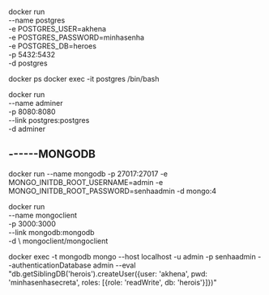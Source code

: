 docker run \
    --name postgres \
    -e POSTGRES_USER=akhena \
    -e POSTGRES_PASSWORD=minhasenha \
    -e POSTGRES_DB=heroes \
    -p 5432:5432 \
    -d  postgres 

docker ps
docker exec -it postgres /bin/bash

docker run \
    --name adminer \
    -p 8080:8080 \
    --link postgres:postgres \
    -d adminer

## ------MONGODB
docker run --name mongodb -p 27017:27017 -e MONGO_INITDB_ROOT_USERNAME=admin -e MONGO_INITDB_ROOT_PASSWORD=senhaadmin -d mongo:4



docker run \
    --name mongoclient \
    -p 3000:3000 \
    --link mongodb:mongodb \
    -d \ 
    mongoclient/mongoclient

docker exec -t mongodb mongo --host localhost -u admin -p senhaadmin --authenticationDatabase admin --eval "db.getSiblingDB('herois').createUser({user: 'akhena', pwd: 'minhasenhasecreta', roles: [{role: 'readWrite', db: 'herois'}]})"